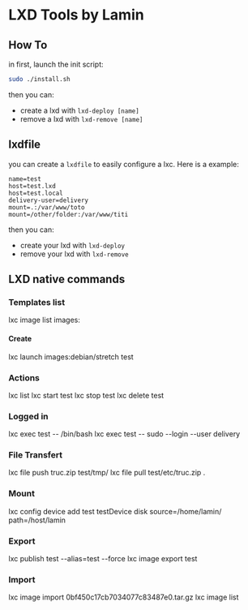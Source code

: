 # LXD Tools by Lamin

## How To

in first, launch the init script:

```bash
sudo ./install.sh
```

then you can:

  * create a lxd with `lxd-deploy [name]`
  * remove a lxd with `lxd-remove [name]`

## lxdfile

you can create a `lxdfile` to easily configure a lxc. Here is a example:

```
name=test
host=test.lxd
host=test.local
delivery-user=delivery
mount=.:/var/www/toto
mount=/other/folder:/var/www/titi
```

then you can:

  * create your lxd with `lxd-deploy`
  * remove your lxd with `lxd-remove`
  
## LXD native commands

### Templates list

lxc image list images:

#### Create

lxc launch images:debian/stretch test

### Actions

lxc list
lxc start test
lxc stop test
lxc delete test

### Logged in

lxc exec test -- /bin/bash
lxc exec test -- sudo --login --user delivery

### File Transfert

lxc file push truc.zip test/tmp/
lxc file pull test/etc/truc.zip .

### Mount

lxc config device add test testDevice disk source=/home/lamin/ path=/host/lamin 

### Export

lxc publish test --alias=test --force
lxc image export test

### Import

lxc image import 0bf450c17cb7034077c83487e0.tar.gz
lxc image list
